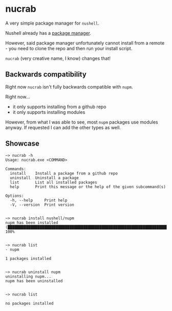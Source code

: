 # nucrab
A very simple package manager for `nushell`.

Nushell already has a [package manager](https://github.com/nushell/nupm).

However, said package manager unfortunately cannot install from a remote - you need to clone the repo and then run your install script.

`nucrab` (very creative name, I know) changes that!

## Backwards compatibility
Right now `nucrab` isn't fully backwards compatible with `nupm`.

Right now...
- it only supports installing from a github repo
- it only supports installing modules

However, from what I was able to see, most `nupm` packages use modules anyway. If requested I can add the other types as well.

## Showcase
```nushell
~> nucrab -h
Usage: nucrab.exe <COMMAND>

Commands:
  install    Install a package from a github repo
  uninstall  Uninstall a package
  list       List all installed packages
  help       Print this message or the help of the given subcommand(s)

Options:
  -h, --help     Print help
  -V, --version  Print version


~> nucrab install nushell/nupm
nupm has been installed (███████████████████████████████████████████████████████████████████████████████████████) 100%


~> nucrab list
- nupm

1 packages installed


~> nucrab uninstall nupm
uninstalling nupm...
nupm has been uninstalled


~> nucrab list

no packages installed
```